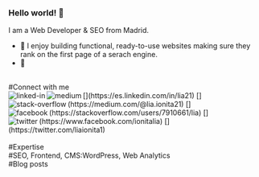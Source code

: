 ### Hello world! 👋
I am a Web Developer & SEO from Madrid.
- 🔭 I enjoy building functional, ready-to-use websites making sure they rank on the first page of a serach engine.
- 🌱 
<br>
#Connect with me
<br>
[<img align="left" alt="linked-in" src="https://img.shields.io/badge/linkedin-%230077B5.svg?&style=for-the-badge&logo=linkedin&logoColor=white" />](https://es.linkedin.com/in/lia21)
[<img align="left" alt="medium" src="https://img.shields.io/badge/medium-%2312100E.svg?&style=for-the-badge&logo=medium&logoColor=white" />](https://medium.com/@lia.ionita21)
[<img align="left" alt="stack-overflow" src="https://img.shields.io/badge/stack%20overflow-FE7A16?logo=stack-overflow&logoColor=white&style=for-the-badge" />](https://stackoverflow.com/users/7910661/lia)
[<img align="left" alt="facebook" src="https://img.shields.io/badge/facebook-%231877F2.svg?&style=for-the-badge&logo=facebook&logoColor=white" />](https://www.facebook.com/ionitalia)
[<img align="left" alt="twitter" src="https://img.shields.io/badge/twitter-%231DA1F2.svg?&style=for-the-badge&logo=twitter&logoColor=white" />](https://twitter.com/liaionita1)
<br>
<br>
#Expertise
<!--
<img align="left" alt="SEP" src="https://img.shields.io/badge/react%20-%23/>
<img align="left" alt="Frontend" src="https://img.shields.io/badge/node.js%20-%2343853D.svg?&style=for-the-badge&logo=node.js&logoColor=white" />
<img align="left" alt="CMS" src="https://img.shields.io/badge/Amazon%20AWS-%23232F3E?logo=amazon-aws&logoColor=white&style=for-the-badge" />
-->
<br>
#SEO, Frontend, CMS:WordPress, Web Analytics
<br>
#Blog posts
<!-- BLOG-POST-LIST:START -->
 
<!-- BLOG-POST-LIST:END -->
